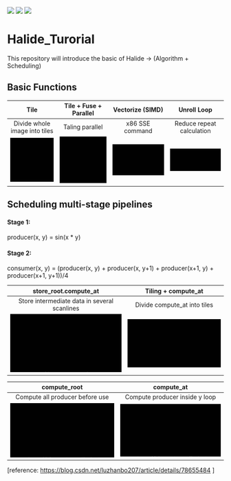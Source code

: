 ![](https://img.shields.io/badge/language-C++-orange.svg)
[![](https://img.shields.io/badge/联系-click_for_contact-green.svg)](https://github.com/l5shi/__Overview__/blob/master/thanks/README.md)
[![](https://img.shields.io/badge/Donate-支付宝|微信|Venmo-blue.svg)](https://github.com/l5shi/__Overview__/blob/master/thanks/README.md)

# Halide_Turorial 
This repository will introduce the basic of Halide -> (Algorithm + Scheduling)

## Basic Functions

Tile             |   Tile + Fuse + Parallel | Vectorize (SIMD) |  Unroll Loop
:-------------------------:|:-------------------------: |:-------------------------: |:-------------------------:
Divide whole image into tiles|  Taling parallel |   x86 SSE command |  Reduce repeat calculation
![](./figures/tile.gif?raw=true)  | ![](./figures/tile_parallel.gif?raw=true) | ![](./figures/vectorize.gif?raw=true) |  ![](./figures/unroll.gif?raw=true)


## Scheduling multi-stage pipelines

#### Stage 1: 
producer(x, y) = sin(x * y)

#### Stage 2: 
consumer(x, y) = (producer(x, y)   +
                  producer(x, y+1) +
                  producer(x+1, y) +
                  producer(x+1, y+1))/4








 store_root.compute_at |  Tiling + compute_at
:-------------------------: |:-------------------------:
 Store intermediate data in several scanlines |  Divide compute_at into tiles
![](./figures/root_at.gif?raw=true) |  ![](./figures/tile_at.gif?raw=true)


compute_root             |   compute_at 
:-------------------------:|:-------------------------: 
Compute all producer before use|  Compute producer inside y loop 
![](./figures/compute_root.gif?raw=true)  | ![](./figures/compute_at.gif?raw=true) 



  
[reference: https://blog.csdn.net/luzhanbo207/article/details/78655484 ]
